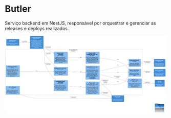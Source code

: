 # Butler


Serviço backend em NestJS, responsável por orquestrar e gerenciar as releases e deploys realizados.



![diagram](c3.svg)